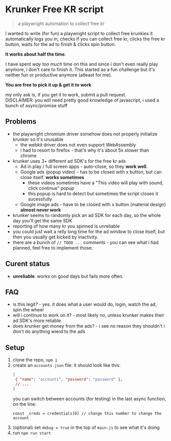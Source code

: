 # Krunker Free KR script
> a playwright automation to collect free kr

I wanted to write (for fun) a playwright script to collect free krunkies
it automatically logs you in, checks if you can collect free kr, clicks the free kr button, waits for the ad to finish & clicks spin button.  
  
**It works about half the time**.

I have spent *way too much* time on this and since i don't even really play anymore, i don't care to finish it. This started as a fun challenge but it's neither fun or productive anymore (atleast for me).

**You are free to pick it up & get it to work**  
  
my only ask is, if you get it to work, submit a pull request.  
DISCLAIMER: you will need pretty good knowledge of javascript, i used a bunch of async/promise stuff

## Problems
- the playwright chromium driver somehow does not properly initialize krunker so it's unusable
  - the webkit driver does not even support WebAssembly
  - i had to resort to firefox - that's why it's about 5x slower than chrome
- krunker uses 3+ different ad SDK's for the free kr ads
  - Ad in play / full screen apps - auto-close, so they **work well**.
  - Google ads (popup video) - has to be closed with x button, but can close itself. **works sometimes**
    - these videos sometimes have a "This video will play with sound, click continue" popup
    - this popup is hard to detect but sometimes the script closes it sucessfully
  - Google image ads - have to be closed with x button (material design) **almost never work**
- krunker seems to randomly pick an ad SDK for each day, so the whole day you'll get the same SDK
- reporting of how many kr you spinned is unreliable
- you could just wait a relly long time for the ad window to close itself, but then you usually get kicked by inactivity.
- there are a bunch of `// TODO ...` comments - you can see what i had planned, feel free to implement those.

## Curent status
- **unreliable**. works on good days but fails more often.

## FAQ
- is this legit? - yes. it does what a user would do, login, watch the ad, spin the wheel
- will i continue to work on it? - most likely no, unless krunker makes their ad SDK's more reliable.
- does krunker get money from the ads? - i see no reason they shouldn't i don't do anything wierd to the ads

## Setup
1. clone the repo, `npm i`
2. create an `accounts.json` file: it should look like this:
   ```json
   [
	{ "name": "account1", "password": "password" },
	// ...
   ]
   ```
   you can switch between accounts (for testing) in the last async function, on the line:
   ```
   const _creds = credentials[0] // change this number to change the account
   ```
3. (optional) set `debug = true` in the top of `main.js` to see what it's doing
4. run `npm run start`